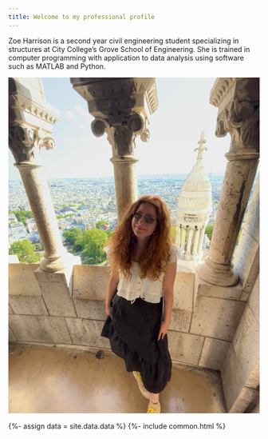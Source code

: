 ```yaml
---
title: Welcome to my professional profile
---
```

Zoe Harrison is a second year civil engineering student specializing in structures at City College’s  Grove School of Engineering. She is trained in computer programming with application to data analysis using software such as MATLAB and Python.

![personal photo](/docs/assets/personal-photo.jpeg)

{%- assign data = site.data.data %}
{%- include common.html %}
